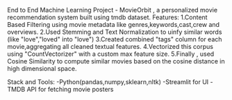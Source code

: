 End to End Machine Learning Project - MovieOrbit , a personalized movie recommendation system built using tmdb dataset.
Features: 
1.Content Based Filtering using movie metadata like genres,keywords,cast,crew and overviews.
2.Used Stemming and Text Normalization to uinfy similar words (like "love","loved" into "love")
3.Created combined "tags" column for each movie,aggregating all cleaned textual features.
4.Vectorized this corpus using "CountVectorizer" with a custom max feature size.
5.Finally , used Cosine Similarity to compute similar movies based on the cosine distance in high dimensional space.

Stack and Tools:
-Python(pandas,numpy,sklearn,nltk)
-Streamlit for UI
-TMDB API for fetching movie posters
